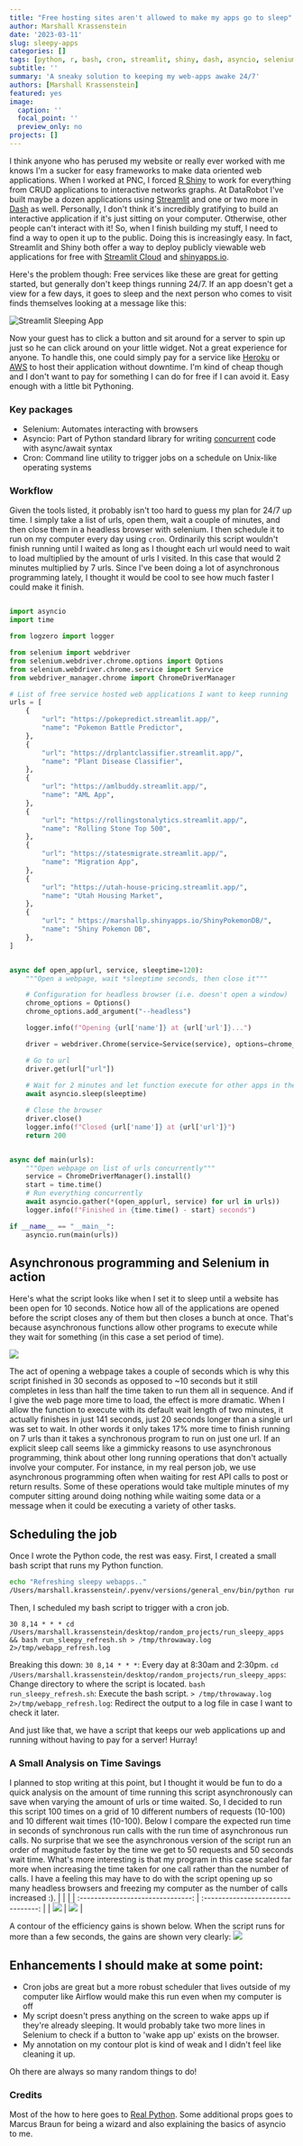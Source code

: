```yaml
---
title: "Free hosting sites aren't allowed to make my apps go to sleep"
author: Marshall Krassenstein
date: '2023-03-11'
slug: sleepy-apps
categories: []
tags: [python, r, bash, cron, streamlit, shiny, dash, asyncio, selenium]
subtitle: ''
summary: 'A sneaky solution to keeping my web-apps awake 24/7'
authors: [Marshall Krassenstein]
featured: yes
image:
  caption: ''
  focal_point: ''
  preview_only: no
projects: []
---
```


I think anyone who has perused my website or really ever worked with me knows I'm a sucker for easy frameworks to make data oriented web applications. When I worked at PNC, I forced [R Shiny](https://shiny.rstudio.com/) to work for everything from CRUD applications to interactive networks graphs. At DataRobot I've built maybe a dozen applications using [Streamlit](https://streamlit.io/) and one or two more in [Dash](https://plotly.com/dash/) as well. Personally, I don't think it's incredibly gratifying to build an interactive application if it's just sitting on your computer. Otherwise, other people can't interact with it! So, when I finish building my stuff, I need to find a way to open it up to the public. Doing this is increasingly easy. In fact, Streamlit and Shiny both offer a way to deploy publicly viewable web applications for free with [Streamlit Cloud](https://streamlit.io/cloud) and [shinyapps.io](https://www.shinyapps.io/).

Here's the problem though: Free services like these are great for getting started, but generally don't keep things  running 24/7. If an app doesn't get a view for a few days, it goes to sleep and the next person who comes to visit finds themselves looking at a message like this:

![Streamlit Sleeping App](images/sleepy_app.png)

Now your guest has to click a button and sit around for a server to spin up just so he can click around on your little widget. Not a great experience for anyone. To handle this, one could simply pay for a service like [Heroku](https://www.heroku.com/) or [AWS](https://aws.amazon.com/) to host their application without downtime. I'm kind of cheap though and I don't want to pay for something I can do for free if I can avoid it. Easy enough with a little bit Pythoning.

### Key packages
- Selenium: Automates interacting with browsers
- Asyncio: Part of Python standard library for writing [concurrent](https://en.wikipedia.org/wiki/Concurrency_(computer_science)) code with async/await syntax
- Cron: Command line utility to trigger jobs on a schedule on Unix-like operating systems

### Workflow

Given the tools listed, it probably isn't too hard to guess my plan for 24/7 up time. I simply take a list of urls, open them, wait a couple of minutes, and then close them in a headless browser with selenium. I then schedule it to run on my computer every day using `cron`. Ordinarily this script wouldn't finish running until I waited as long as I thought each url would need to wait to load multiplied by the amount of urls I visited.  In this case that would 2 minutes multiplied by 7 urls. Since I've been doing a lot of asynchronous programming lately, I thought it would be cool to see how much faster I could make it finish.

```python

import asyncio
import time

from logzero import logger

from selenium import webdriver
from selenium.webdriver.chrome.options import Options
from selenium.webdriver.chrome.service import Service
from webdriver_manager.chrome import ChromeDriverManager

# List of free service hosted web applications I want to keep running
urls = [
    {
        "url": "https://pokepredict.streamlit.app/",
        "name": "Pokemon Battle Predictor",
    },
    {
        "url": "https://drplantclassifier.streamlit.app/",
        "name": "Plant Disease Classifier",
    },
    {
        "url": "https://amlbuddy.streamlit.app/",
        "name": "AML App",
    },
    {
        "url": "https://rollingstonalytics.streamlit.app/",
        "name": "Rolling Stone Top 500",
    },
    {
        "url": "https://statesmigrate.streamlit.app/",
        "name": "Migration App",
    },
    {
        "url": "https://utah-house-pricing.streamlit.app/",
        "name": "Utah Housing Market",
    },
    {
        "url": " https://marshallp.shinyapps.io/ShinyPokemonDB/",
        "name": "Shiny Pokemon DB",
    },
]


async def open_app(url, service, sleeptime=120):
    """Open a webpage, wait *sleeptime seconds, then close it"""

    # Configuration for headless browser (i.e. doesn't open a window)
    chrome_options = Options()
    chrome_options.add_argument("--headless")

    logger.info(f"Opening {url['name']} at {url['url']}...")

    driver = webdriver.Chrome(service=Service(service), options=chrome_options)

    # Go to url
    driver.get(url["url"])
    
    # Wait for 2 minutes and let function execute for other apps in the mean time
    await asyncio.sleep(sleeptime)

    # Close the browser
    driver.close()
    logger.info(f"Closed {url['name']} at {url['url']}")
    return 200


async def main(urls):
    """Open webpage on list of urls concurrently"""
    service = ChromeDriverManager().install()
    start = time.time()
    # Run everything concurrently
    await asyncio.gather(*(open_app(url, service) for url in urls))
    logger.info(f"Finished in {time.time() - start} seconds")

if __name__ == "__main__":
    asyncio.run(main(urls))
```

## Asynchronous programming and Selenium in action

Here's what the script looks like when I set it to sleep until a website has been open for 10 seconds. Notice how all of the applications are opened before the script closes any of them but then closes a bunch at once. That's because asynchronous functions allow other programs to execute while they wait for something (in this case a set period of time). 

![](images/run_refresh_script.gif)

The act of opening a webpage takes a couple of seconds which is why this script finished in 30 seconds as opposed to ~10 seconds but it still completes in less than half the time taken to run them all in sequence. And if I give the web page more time to load, the effect is more dramatic. When I allow the function to execute with its default wait length of two minutes, it actually finishes in just 141 seconds, just 20 seconds longer than a single url was set to wait. In other words it only takes 17% more time to finish running on 7 urls than it takes a synchronous program to run on just one url. If an explicit sleep call seems like a gimmicky reasons to use asynchronous programming, think about other long running operations that don't actually involve your computer. For instance, in my real person job, we use asynchronous programming often when waiting for rest API calls to post or return results. Some of these operations would take multiple minutes of my computer sitting around doing nothing while waiting some data or a message when it could be executing a variety of other tasks.

## Scheduling the job

Once I wrote the Python code, the rest was easy. First, I created a small bash script that runs my Python function.

```bash
echo "Refreshing sleepy webapps.."
/Users/marshall.krassenstein/.pyenv/versions/general_env/bin/python run_sleepy_apps.py
```

Then, I scheduled my bash script to trigger with a cron job.

```
30 8,14 * * * cd /Users/marshall.krassenstein/desktop/random_projects/run_sleepy_apps && bash run_sleepy_refresh.sh > /tmp/throwaway.log 2>/tmp/webapp_refresh.log
```

Breaking this down:
`30 8,14 * * *`: Every day at 8:30am and 2:30pm.
`cd /Users/marshall.krassenstein/desktop/random_projects/run_sleepy_apps`: Change directory to where the script is located.
`bash run_sleepy_refresh.sh`: Execute the bash script.
`> /tmp/throwaway.log 2>/tmp/webapp_refresh.log`: Redirect the output to a log file in case I want to check it later.

And just like that, we have a script that keeps our web applications up and running without having to pay for a server! Hurray!

### A Small Analysis on Time Savings

I planned to stop writing at this point, but I thought it would be fun to do a quick analysis on the amount of time running this script asynchronously can save when varying the amount of urls or time waited. So, I decided to run this script 100 times on a grid of 10 different numbers of requests (10-100) and 10 different wait times (10-100).
Below I compare the expected run time in seconds of synchronous run calls with the run time of asynchronous run calls. No surprise that we see the asynchronous version of the script run an order of magnitude faster by the time we get to 50 requests and 50 seconds wait time. What's more interesting is that my program in this case scaled far more when increasing the time taken for one call rather than the number of calls. I have a feeling this may have to do with the script opening up so many headless browsers and freezing my computer as the number of calls increased :). 
|                                   |                                    |
| :-------------------------------: | :--------------------------------: |
| ![](images/sync_time_contour.png) | ![](images/async_time_contour.png) |

A contour of the efficiency gains is shown below. When the script runs for more than a few seconds, the gains are shown very clearly:
![](images/async_savings_contour.png)

## Enhancements I should make at some point:

- Cron jobs are great but a more robust scheduler that lives outside of my computer like Airflow would make this run even when my computer is off
- My script doesn't press anything on the screen to wake apps up if they're already sleeping. It would probably take two more lines in Selenium to check if a button to 'wake app up' exists on the browser.
- My annotation on my contour plot is kind of weak and I didn't feel like cleaning it up.

Oh there are always so many random things to do!

### Credits

Most of the how to here goes to [Real Python](https://realpython.com/async-io-python/). Some additional props goes to Marcus Braun for being a wizard and also explaining the basics of asyncio to me.

